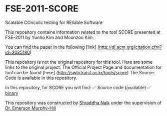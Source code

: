 # FSE-2011-SCORE
Scalable COncolic testing for REliable Software

This repository contains information related to the tool SCORE presented at FSE-2011 by Yunho Kim and Moonzoo Kim. 

You can find the paper in the following [link] (http://dl.acm.org/citation.cfm?id=2025180)

This repository is not the original repository for this tool. Here are some links to the original project:
The Official Project Page and documentation for tool can be found [here] (http://swtv.kaist.ac.kr/tools/score)
The Source Code is available in this repository.

In this repository, for SCORE you will find:
:white_check_mark: Source code (available)
:white_check_mark: [binary](http://swtv.kaist.ac.kr/tools/score)

This repository was constructed by [Shraddha Naik](https://github.com/Shraddha512) under the supervision of [Dr. Emerson Murphy-Hill](https://github.com/CaptainEmerson)
